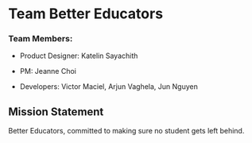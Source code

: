  # Team Better Educators 

### Team Members:
- Product Designer: Katelin Sayachith

- PM: Jeanne Choi

- Developers: Victor Maciel, Arjun Vaghela, Jun Nguyen
 ## Mission Statement

Better Educators, committed to making sure no student gets left behind.
